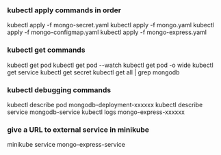 ### kubectl apply commands in order
kubectl apply -f mongo-secret.yaml
kubectl apply -f mongo.yaml
kubectl apply -f mongo-configmap.yaml 
kubectl apply -f mongo-express.yaml

### kubectl get commands
kubectl get pod
kubectl get pod --watch
kubectl get pod -o wide
kubectl get service
kubectl get secret
kubectl get all | grep mongodb

### kubectl debugging commands
kubectl describe pod mongodb-deployment-xxxxxx
kubectl describe service mongodb-service
kubectl logs mongo-express-xxxxxx

### give a URL to external service in minikube
minikube service mongo-express-service
